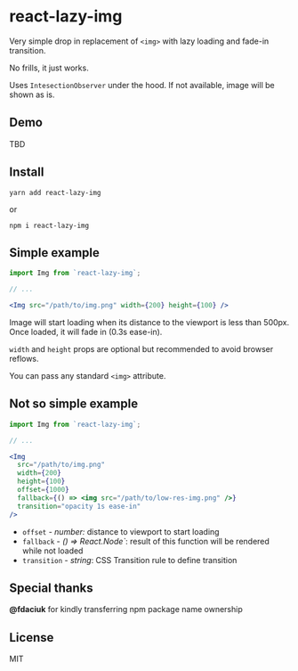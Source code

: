 # react-lazy-img

Very simple drop in replacement of `<img>` with lazy loading and fade-in transition.

No frills, it just works.

Uses `IntesectionObserver` under the hood. If not available, image will be shown as is.

## Demo

TBD

## Install

```
yarn add react-lazy-img
```

or

```
npm i react-lazy-img
```

## Simple example

```jsx
import Img from `react-lazy-img`;

// ...

<Img src="/path/to/img.png" width={200} height={100} />
```

Image will start loading when its distance to the viewport is less than 500px. Once loaded, it will fade in (0.3s ease-in).

`width` and `height` props are optional but recommended to avoid browser reflows.

You can pass any standard `<img>` attribute.

## Not so simple example

```jsx
import Img from `react-lazy-img`;

// ...

<Img
  src="/path/to/img.png"
  width={200}
  height={100}
  offset={1000}
  fallback={() => <img src="/path/to/low-res-img.png" />}
  transition="opacity 1s ease-in"
/>
```

-   `offset` - _number:_ distance to viewport to start loading
-   `fallback` - _() => React.Node`_: result of this function will be rendered while not loaded
-   `transition` - _string_: CSS Transition rule to define transition

## Special thanks

**@fdaciuk** for kindly transferring npm package name ownership

## License

MIT
